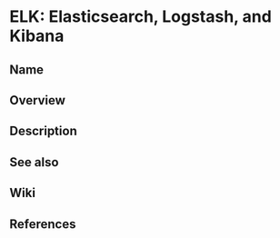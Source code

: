 # ELK: Elasticsearch, Logstash, and Kibana

## Name

## Overview

## Description

## See also

## Wiki

## References
